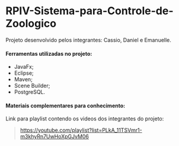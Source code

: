 # RPIV-Sistema-para-Controle-de-Zoologico

Projeto desenvolvido pelos integrantes: Cassio, Daniel e Emanuelle.

#### Ferramentas utilizadas no projeto:

- JavaFx;
- Eclipse;
- Maven;
- Scene Builder;
- PostgreSQL.

#### Materiais complementares para conhecimento:

Link para playlist contendo os videos dos integrantes do projeto: 
> https://youtube.com/playlist?list=PLkA_11TSVmr1-m3khyRn7UwHoXpGJvM06
